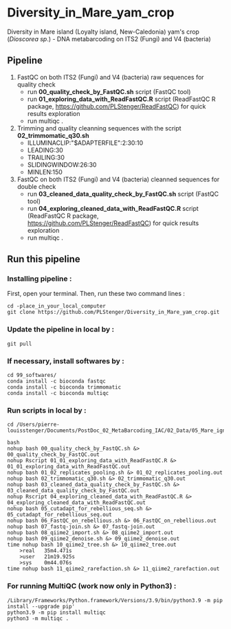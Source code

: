 # Diversity_in_Mare_yam_crop
Diversity in Mare island (Loyalty island, New-Caledonia) yam's crop (*Dioscorea sp*.) - DNA metabarcoding on ITS2 (Fungi) and V4 (bacteria)


## Pipeline

1. FastQC on both ITS2 (Fungi) and V4 (bacteria) raw sequences for quality check
     * run **00_quality_check_by_FastQC.sh** script (FastQC tool)
     * run **01_exploring_data_with_ReadFastQC.R** script (ReadFastQC R package, https://github.com/PLStenger/ReadFastQC) for quick results exploration 
     * run multiqc . 
2. Trimming and quality cleanning sequences with the script **02_trimmomatic_q30.sh**
     * ILLUMINACLIP:"$ADAPTERFILE":2:30:10
     * LEADING:30
     * TRAILING:30
     * SLIDINGWINDOW:26:30
     * MINLEN:150
3. FastQC on both ITS2 (Fungi) and V4 (bacteria) cleanned sequences for double check
     * run **03_cleaned_data_quality_check_by_FastQC.sh** script (FastQC tool)
     * run **04_exploring_cleaned_data_with_ReadFastQC.R** script (ReadFastQC R package, https://github.com/PLStenger/ReadFastQC) for quick results exploration 
     * run multiqc .

## Run this pipeline

### Installing pipeline :

First, open your terminal. Then, run these two command lines :

    cd -place_in_your_local_computer
    git clone https://github.com/PLStenger/Diversity_in_Mare_yam_crop.git

### Update the pipeline in local by :

    git pull
    
### If necessary, install softwares by :   

    cd 99_softwares/
    conda install -c bioconda fastqc
    conda install -c bioconda trimmomatic
    conda install -c bioconda multiqc

### Run scripts in local by :

    cd /Users/pierre-louisstenger/Documents/PostDoc_02_MetaBarcoding_IAC/02_Data/05_Mare_ignames/Diversity_in_Mare_yam_crop
    
    bash
    nohup bash 00_quality_check_by_FastQC.sh &> 00_quality_check_by_FastQC.out
    nohup Rscript 01_01_exploring_data_with_ReadFastQC.R &> 01_01_exploring_data_with_ReadFastQC.out
    nohup bash 01_02_replicates_pooling.sh &> 01_02_replicates_pooling.out
    nohup bash 02_trimmomatic_q30.sh &> 02_trimmomatic_q30.out
    nohup bash 03_cleaned_data_quality_check_by_FastQC.sh &> 03_cleaned_data_quality_check_by_FastQC.out
    nohup Rscript 04_exploring_cleaned_data_with_ReadFastQC.R &> 04_exploring_cleaned_data_with_ReadFastQC.out
    nohup bash 05_cutadapt_for_rebellious_seq.sh &> 05_cutadapt_for_rebellious_seq.out
    nohup bash 06_FastQC_on_rebellious.sh &> 06_FastQC_on_rebellious.out
    nohup bash 07_fastq-join.sh &> 07_fastq-join.out
    nohup bash 08_qiime2_import.sh &> 08_qiime2_import.out
    nohup bash 09_qiime2_denoise.sh &> 09_qiime2_denoise.out
    time nohup bash 10_qiime2_tree.sh &> 10_qiime2_tree.out
        >real	35m4.471s
        >user	21m19.925s
        >sys	0m44.076s
    time nohup bash 11_qiime2_rarefaction.sh &> 11_qiime2_rarefaction.out

### For running MultiQC (work now only in Python3) :

    /Library/Frameworks/Python.framework/Versions/3.9/bin/python3.9 -m pip install --upgrade pip' 
    python3.9 -m pip install multiqc
    python3 -m multiqc .
    

